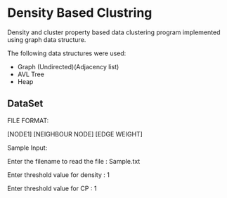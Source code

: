 # Density Based Clustring

Density and cluster property based data clustering program implemented using graph data structure.

The following data structures were used: 
- Graph (Undirected)(Adjacency list)
- AVL Tree
- Heap

## DataSet

FILE FORMAT:

[NODE1] [NEIGHBOUR NODE] [EDGE WEIGHT]

Sample Input:

Enter the filename to read the file : Sample.txt

Enter threshold value for density : 1

Enter threshold value for CP : 1


